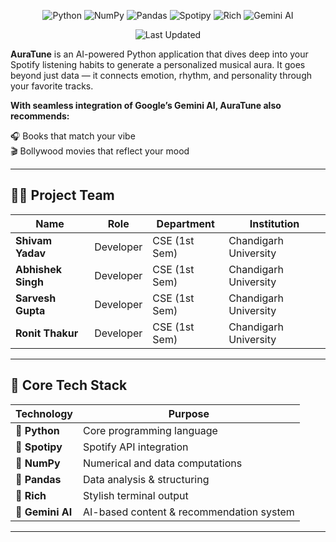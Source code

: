 <div align="center">
<p align="center">
  <img src="https://img.shields.io/badge/Python-3776AB?style=for-the-badge&logo=python&logoColor=white" alt="Python">
  <img src="https://img.shields.io/badge/NumPy-013243?style=for-the-badge&logo=numpy&logoColor=white" alt="NumPy">
  <img src="https://img.shields.io/badge/Pandas-150458?style=for-the-badge&logo=pandas&logoColor=white" alt="Pandas">
  <img src="https://img.shields.io/badge/Spotipy-1DB954?style=for-the-badge&logo=spotify&logoColor=white" alt="Spotipy">
  <img src="https://img.shields.io/badge/Rich-F37736?style=for-the-badge&logo=python&logoColor=white" alt="Rich">
  <img src="https://img.shields.io/badge/Gemini_AI-4285F4?style=for-the-badge&logo=google&logoColor=white" alt="Gemini AI">
</p>

<p align="center">
  <img src="https://img.shields.io/badge/Last%20Updated-October%2027,%202025-ff69b4?style=for-the-badge" alt="Last Updated">
</p>

</div>


**AuraTune** is an AI-powered Python application that dives deep into your Spotify listening habits to generate a personalized musical aura. It goes beyond just data — it connects emotion, rhythm, and personality through your favorite tracks.

**With seamless integration of Google’s Gemini AI, AuraTune also recommends:**

🎧 Books that match your vibe  
🎬 Bollywood movies that reflect your mood

---

## 👨‍💻 **Project Team**

| Name | Role | Department | Institution |
|------|------|-------------|-------------|
| **Shivam Yadav** | Developer | CSE (1st Sem) | Chandigarh University |
| **Abhishek Singh** | Developer | CSE (1st Sem) | Chandigarh University |
| **Sarvesh Gupta** | Developer | CSE (1st Sem) | Chandigarh University |
| **Ronit Thakur** | Developer | CSE (1st Sem) | Chandigarh University |

---

## 🧠 **Core Tech Stack**

| Technology | Purpose |
|-------------|----------|
| 🐍 **Python** | Core programming language |
| 🎵 **Spotipy** | Spotify API integration |
| 🧮 **NumPy** | Numerical and data computations |
| 🐼 **Pandas** | Data analysis & structuring |
| 🌈 **Rich** | Stylish terminal output |
| 🤖 **Gemini AI** | AI-based content & recommendation system |

---
